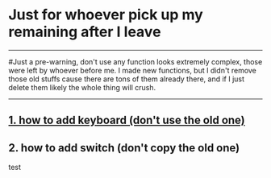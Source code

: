 # Just for whoever pick up my remaining after I leave

----

#Just a pre-warning, don't use any function looks extremely complex, those were left by whoever before me. I made new functions, but I didn't remove those old stuffs cause there are tons of them already there, and if I just delete them likely the whole thing will crush.

----

## [1. how to add keyboard (don't use the old one)](#keyboard)
## 2. how to add switch (don't copy the old one)






















































<a name='keyboard'>test</a>
